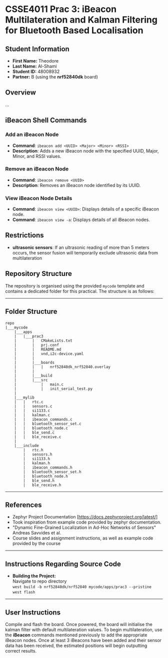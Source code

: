 # CSSE4011 Prac 3: iBeacon Multilateration and Kalman Filtering for Bluetooth Based Localisation

## Student Information

- **First Name:** Theodore  
- **Last Name:** Al-Shami  
- **Student ID:** 48008932
- **Partner:** B (using the **nrf52840dk** board)

## Overview

...

## iBeacon Shell Commands

### Add an iBeacon Node
- **Command**: `ibeacon add <UUID> <Major> <Minor> <RSSI>`
- **Description**: Adds a new iBeacon node with the specified UUID, Major, Minor, and RSSI values.

### Remove an iBeacon Node
- **Command**: `ibeacon remove <UUID>`
- **Description**: Removes an iBeacon node identified by its UUID.

### View iBeacon Node Details
- **Command**: `ibeacon view <UUID>`: Displays details of a specific iBeacon node.
- **Command**: `ibeacon view -a`: Displays details of all iBeacon nodes.

## Restrictions
- **ultrasonic sensors**: If an ultrasonic reading of more than 5 meters occurs, the sensor fusion will temporarily exclude ultrasonic data from multilateration

## Repository Structure

The repository is organised using the provided `mycode` template and contains a dedicated folder for this practical. The structure is as follows:

---

## Folder Structure

```
repo
|___mycode
    |___apps
    |   |___prac3
    |       |   CMakeLists.txt
    |       |   prj.conf
    |       |   README.md
    |       |   vnd,i2c-device.yaml
    |       |
    |       |___boards
    |       |   |   nrf52840dk_nrf52840.overlay
    |       |
    |       |___build
    |       |___src
    |           |   main.c
    |           |   init_serial_test.py
    |
    |___mylib
    |   |   rtc.c
    |   |   sensors.c
    |   |   si1133.c
    |   |   kalman.c
    |   |   ibeacon_commands.c
    |   |   bluetooth_sensor_set.c
    |   |   bluetooth_node.c
    |   |   ble_send.c
    |   |   ble_receive.c
    |
    |___include
        |   rtc.h
        |   sensors.h
        |   si1133.h
        |   kalman.h
        |   ibeacon_commands.h
        |   bluetooth_sensor_set.h
        |   bluetooth_node.h
        |   ble_send.h
        |   ble_receive.h
```
---

## References

- Zephyr Project Documentation [https://docs.zephyrproject.org/latest/]
- Took inspiration from example code provided by zephyr documentation.
- "Dynamic Fine-Grained Localization in Ad-Hoc Networks of Sensors" Andreas Savvides et al.
- Course slides and assignment instructions, as well as example code provided by the course

---

## Instructions Regarding Source Code

- **Building the Project:**  
  Navigate to repo directory  
   ```west build -b nrf52840dk/nrf52840 mycode/apps/prac3 --pristine```  
   ```west flash```


---

## User Instructions

Compile and flash the board. Once powered, the board will initialise the kalman filter with default multilateration values.
To begin multilateration, use the **iBeacon** commands mentioned previously to add the appropriate iBeacon nodes.
Once at least 3 iBeacons have been added and their sensor data has been received, the estimated positions will begin outputting
correct results.
